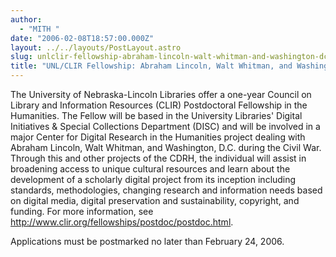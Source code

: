 ```yaml
---
author:
  - "MITH "
date: "2006-02-08T18:57:00.000Z"
layout: ../../layouts/PostLayout.astro
slug: unlclir-fellowship-abraham-lincoln-walt-whitman-and-washington-dc
title: "UNL/CLIR Fellowship: Abraham Lincoln, Walt Whitman, and Washington, D.C"
---
```


The University of Nebraska-Lincoln Libraries offer a one-year Council on Library and Information Resources (CLIR) Postdoctoral Fellowship in the Humanities. The Fellow will be based in the University Libraries' Digital Initiatives & Special Collections Department (DISC) and will be involved in a major Center for Digital Research in the Humanities project dealing with Abraham Lincoln, Walt Whitman, and Washington, D.C. during the Civil War. Through this and other projects of the CDRH, the individual will assist in broadening access to unique cultural resources and learn about the development of a scholarly digital project from its inception including standards, methodologies, changing research and information needs based on digital media, digital preservation and sustainability, copyright, and funding. For more information, see <http://www.clir.org/fellowships/postdoc/postdoc.html>.

Applications must be postmarked no later than February 24, 2006.
